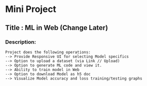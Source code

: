 # Mini Project

## Title : ML in Web (Change Later)

### Description:
    Project does the following operations:
    --> Provide Responsive UI for selecting Model specifics
    --> Option to upload a dataset (via Link // Upload)
    --> Option to generate ML code and view it.
    --> Ability to train model in Web
    --> Option to download Model as h5 doc
    --> Visualize Model accuracy and loss training/testing graphs